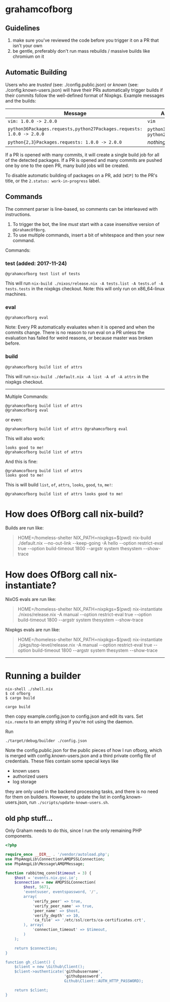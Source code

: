 # grahamcofborg

## Guidelines

1. make sure you've reviewed the code before you trigger it on a PR
   that isn't your own
2. be gentle, preferably don't run mass rebuilds / massive builds like
   chromium on it

## Automatic Building

Users who are _trusted_ (see: ./config.public.json) or _known_ (see:
./config.known-users.json) will have their PRs automatically trigger
builds if their commits follow the well-defined format of Nixpkgs.
Example messages and the builds:

|Message|Automatic Build|
|-|-|
|`vim: 1.0.0 -> 2.0.0`|`vim`|
|`python36Packages.requests,python27Packages.requests: 1.0.0 -> 2.0.0`|`python36Packages.requests`, `python27Packages.requests`|
|`python{2,3}Packages.requests: 1.0.0 -> 2.0.0`|_nothing_|

If a PR is opened with many commits, it will create a single build job
for all of the detected packages. If a PR is opened and many commits
are pushed one by one to the open PR, many build jobs will be created.

To disable automatic building of packages on a PR, add `[WIP]` to the
PR's title, or the `2.status: work-in-progress` label.

## Commands

The comment parser is line-based, so comments can be interleaved with
instructions.

1. To trigger the bot, the line _must_ start with a case
   insensitive version of `@GrahamcOfBorg`.
2. To use multiple commands, insert a bit of whitespace and then your
   new command.

Commands:

### test (added: 2017-11-24)

```
@grahamcofborg test list of tests
```

This will run `nix-build ./nixos/release.nix -A tests.list -A tests.of -A tests.tests` in
the nixpkgs checkout. Note: this will only run on x86_64-linux machines.

### eval

```
@grahamcofborg eval
```

Note: Every PR automatically evaluates when it is opened and when the
commits change. There is no reason to run eval on a PR unless the
evaluation has failed for weird reasons, or because master was broken
before.

### build

```
@grahamcofborg build list of attrs
```

This will run `nix-build ./default.nix -A list -A of -A attrs` in
the nixpkgs checkout.

---


Multiple Commands:

```
@grahamcofborg build list of attrs
@grahamcofborg eval
```

or even:

```
@grahamcofborg build list of attrs @grahamcofborg eval
```

This will also work:

```
looks good to me!
@grahamcofborg build list of attrs
```

And this is fine:

```
@grahamcofborg build list of attrs
looks good to me!
```

This is will build `list`, `of`, `attrs`, `looks`, `good`, `to`, `me!`:

```
@grahamcofborg build list of attrs looks good to me!
```


# How does OfBorg call nix-build?

Builds are run like:

> HOME=/homeless-shelter NIX_PATH=nixpkgs=$(pwd) nix-build ./default.nix
> --no-out-link --keep-going -A hello
> --option restrict-eval true
> --option build-timeout 1800
> --argstr system thesystem
> --show-trace

# How does OfBorg call nix-instantiate?

NixOS evals are run like:

> HOME=/homeless-shelter NIX_PATH=nixpkgs=$(pwd) nix-instantiate ./nixos/release.nix
> -A manual
> --option restrict-eval true
> --option build-timeout 1800
> --argstr system thesystem
> --show-trace

Nixpkgs evals are run like:

> HOME=/homeless-shelter NIX_PATH=nixpkgs=$(pwd) nix-instantiate ./pkgs/top-level/release.nix
> -A manual
> --option restrict-eval true
> --option build-timeout 1800
> --argstr system thesystem
> --show-trace


---




# Running a builder

```
nix-shell ./shell.nix
$ cd ofborg
$ cargo build
```

```
cargo build
```

then copy example.config.json to config.json and edit its vars. Set
`nix.remote` to an empty string if you're not using the daemon.

Run

```
./target/debug/builder ./config.json
```


Note the config.public.json for the public pieces of how I run ofborg,
which is merged with config.known-users.json and a third private
config file of credentials. These files contain some special keys like

 - known users
 - authorized users
 - log storage

they are only used in the backend processing tasks, and there is no
need for them on builders. However, to update the list in
config.known-users.json, run `./scripts/update-known-users.sh`.

## old php stuff...

Only Graham needs to do this, since I run the only remaining PHP
components.

```php
<?php

require_once __DIR__ . '/vendor/autoload.php';
use PhpAmqpLib\Connection\AMQPSSLConnection;
use PhpAmqpLib\Message\AMQPMessage;

function rabbitmq_conn($timeout = 3) {
    $host = 'events.nix.gsc.io';
    $connection = new AMQPSSLConnection(
        $host, 5671,
        'eventsuser, eventspassword, '/',
        array(
            'verify_peer' => true,
            'verify_peer_name' => true,
            'peer_name' => $host,
            'verify_depth' => 10,
            'ca_file' => '/etc/ssl/certs/ca-certificates.crt',
        ), array(
            'connection_timeout' => $timeout,
        )
    );

    return $connection;
}

function gh_client() {
    $client = new \Github\Client();
    $client->authenticate('githubusername',
                          'githubpassword',
                          Github\Client::AUTH_HTTP_PASSWORD);

    return $client;
}

```
